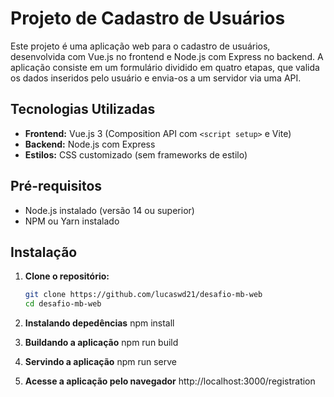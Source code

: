 # Projeto de Cadastro de Usuários

Este projeto é uma aplicação web para o cadastro de usuários, desenvolvida com Vue.js no frontend e Node.js com Express no backend. A aplicação consiste em um formulário dividido em quatro etapas, que valida os dados inseridos pelo usuário e envia-os a um servidor via uma API.

## Tecnologias Utilizadas

- **Frontend:** Vue.js 3 (Composition API com `<script setup>` e Vite)
- **Backend:** Node.js com Express
- **Estilos:** CSS customizado (sem frameworks de estilo)

## Pré-requisitos

- Node.js instalado (versão 14 ou superior)
- NPM ou Yarn instalado

## Instalação

1. **Clone o repositório:**
   ```bash
   git clone https://github.com/lucaswd21/desafio-mb-web
   cd desafio-mb-web

2. **Instalando depedências**
   npm install

3. **Buildando a aplicação**
   npm run build

4. **Servindo a aplicação**
   npm run serve

5. **Acesse a aplicação pelo navegador**
   http://localhost:3000/registration
